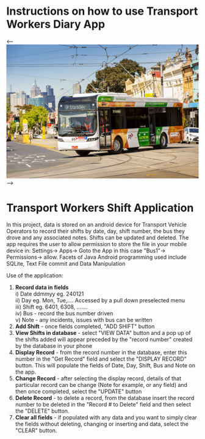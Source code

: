 # Instructions on how to use Transport Workers Diary App

<--![Bus Image](https://github.com/MarkBozinovic/BusReadMe/blob/main/bus.jpg)-->
<!--https://stackoverflow.com/questions/14494747/how-to-add-images-to-readme-md-on-github-->
<!---https://stackoverflow.com/questions/41604263/how-do-i-display-local-image-in-markdown--->
<!---https://www.online-tech-tips.com/free-software-downloads/combine-text-files/--->
<!---https://www.transdevmelbourne.com.au/news/latest-news/latest-news/media-release-first-victorian-built-electric-bus-to-hit-the-road/--->


# Transport Workers Shift Application
In this project, data is stored on an android device for
Transport Vehicle Operators to record their shifts by date, day, shift number,
the bus they drove and any associated notes.
Shifts can be updated and deleted. The app requires
the user to allow permission to store the file in 
your mobile device in: Settings-> Apps-> Goto the App
in this case "Bus1"-> Permissions-> allow.
Facets of Java Android programming used include
SQLite, Text File commit and Data Manipulation

Use of the application:

1. **Record data in fields**\
  i) Date ddmmyy eg. 240121\
  ii) Day eg. Mon, Tue,.... Accessed by a pull down preselected menu\
  iii) Shift eg. 6401, 6308, .......\
  iv) Bus - record the bus number driven\
  v) Note - any incidents, issues with bus can be written
2. **Add Shift** - once fields completed, "ADD SHIFT" button
3. **View Shifts in database** - select "VIEW DATA" button and a pop up 
of the shifts added will appear preceded by the "record number" created 
by the database in your phone
4. **Display Record** - from the record number in the database, enter this number
in the "Get Record" field and select the "DISPLAY RECORD" button. This will
populate the fields of Date, Day, Shift, Bus and Note on the app.
5. **Change Record** - after selecting the display record, details of
that particular record can be change (Note for example, or any field)
and then once completed, select the "UPDATE" button
6. **Delete Record** - to delete a record, from the database insert
the record number to be deleted in the "Record # to Delete" field 
and then select the "DELETE" button. 
7. **Clear all fields** - if populated with any data and you want
to simply clear the fields without deleting, changing or inserting
and data, select the "CLEAR" button.
